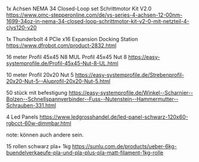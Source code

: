 1x Achsen NEMA 34
 Closed-Loop set
 Schrittmotor Kit V2.0
https://www.omc-stepperonline.com/de/ys-series-4-achsen-12-00nm-1699-34oz-in-nema-34-closed-loop-schrittmotor-kit-v2-0-mit-netzteil-4-clys120-v20

1x Thunderbolt 4 PCIe
 x16 Expansion
 Docking Station
https://www.dfrobot.com/product-2832.html

16 meter
Profil 45x45 N8 MUL Profil 45x45 Nut 8 
https://easy-systemprofile.de/Profil-45x45-Nut-8-UL.html

10 meter 
 Profil 20x20 Nut 5
https://easy-systemprofile.de/Strebenprofil-20x20-Nut-5--Aluprofil-20x20-Nut-5.html

50 stück mit befestigung 
https://easy-systemprofile.de/Winkel--Scharnier--Bolzen--Schnellspannverbinder--Fuss--Nutenstein--Hammermutter--Schrauben-331.html

4 Led Panels
https://www.ledgrosshandel.de/led-panel-schwarz-120x60-rgbcct-60w-dimmbar.html

note: können auch andere sein.


15 rollen schwarz pla+ 1kg
https://sunlu.com.de/products/ueber-6kg-buendelverkaeufe-pla-und-pla-plus-pla-matt-filament-1kg-rolle